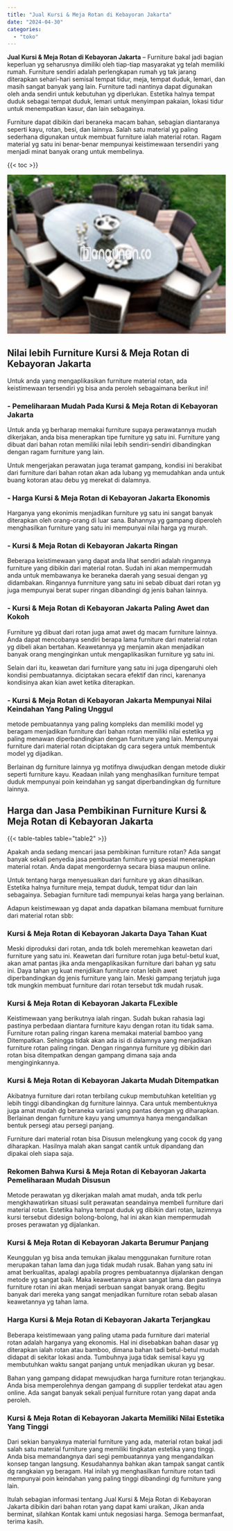 ```yaml
---
title: "Jual Kursi & Meja Rotan di Kebayoran Jakarta"
date: "2024-04-30"
categories: 
  - "toko"
---
```


**Jual Kursi & Meja Rotan di Kebayoran Jakarta** – Furniture bakal jadi bagian keperluan yg seharusnya dimiliki oleh tiap-tiap masyarakat yg telah memiliki rumah. Furniture sendiri adalah perlengkapan rumah yg tak jarang diterapkan sehari-hari semisal tempat tidur, meja, tempat duduk, lemari, dan masih sangat banyak yang lain. Furniture tadi nantinya dapat digunakan oleh anda sendiri untuk kebutuhan yg diperlukan. Estetika halnya tempat duduk sebagai tempat duduk, lemari untuk menyimpan pakaian, lokasi tidur untuk menempatkan kasur, dan lain sebagainya.

Furniture dapat dibikin dari beraneka macam bahan, sebagian diantaranya seperti kayu, rotan, besi, dan lainnya. Salah satu material yg paling sederhana digunakan untuk membuat furniture ialah material rotan. Ragam material yg satu ini benar-benar mempunyai keistimewaan tersendiri yang menjadi minat banyak orang untuk membelinya.

{{< toc >}}

![Jual Kursi & Meja Rotan di Kebayoran Jakarta](/images/kursi-meja-rotan-murah10.png)

## Nilai lebih Furniture Kursi & Meja Rotan di Kebayoran Jakarta

Untuk anda yang mengaplikasikan furniture material rotan, ada keistimewaan tersendiri yg bisa anda peroleh sebagaimana berikut ini!

### \- Pemeliharaan Mudah Pada Kursi & Meja Rotan di Kebayoran Jakarta

Untuk anda yg berharap memakai furniture supaya perawatannya mudah dikerjakan, anda bisa menerapkan tipe furniture yg satu ini. Furniture yang dibuat dari bahan rotan memiliki nilai lebih sendiri-sendiri dibandingkan dengan ragam furniture yang lain.

Untuk mengerjakan perawatan juga teramat gampang, kondisi ini berakibat dari furniture dari bahan rotan akan ada lubang yg memudahkan anda untuk buang kotoran atau debu yg merekat di dalamnya.

### \- Harga Kursi & Meja Rotan di Kebayoran Jakarta Ekonomis

Harganya yang ekonimis menjadikan furniture yg satu ini sangat banyak diterapkan oleh orang-orang di luar sana. Bahannya yg gampang diperoleh menghasilkan furniture yang satu ini mempunyai nilai harga yg murah.

### \- Kursi & Meja Rotan di Kebayoran Jakarta Ringan

Beberapa keistimewaan yang dapat anda lihat sendiri adalah ringannya furniture yang dibikin dari material rotan. Sudah ini akan mempermudah anda untuk membawanya ke beraneka daerah yang sesuai dengan yg didambakan. Ringannya funrniture yang satu ini sebab dibuat dari rotan yg juga mempunyai berat super ringan dibandingi dg jenis bahan lainnya.

### \- Kursi & Meja Rotan di Kebayoran Jakarta Paling Awet dan Kokoh

Furniture yg dibuat dari rotan juga amat awet dg macam furniture lainnya. Anda dapat mencobanya sendiri berapa lama furniture dari material rotan yg dibeli akan bertahan. Keawetannya yg menjamin akan menjadikan banyak orang menginginkan untuk mengaplikasikan furniture yg satu ini.

Selain dari itu, keawetan dari furniture yang satu ini juga dipengaruhi oleh kondisi pembuatannya. diciptakan secara efektif dan rinci, karenanya kondisinya akan kian awet ketika diterapkan.

### \- Kursi & Meja Rotan di Kebayoran Jakarta Mempunyai Nilai Keindahan Yang Paling Unggul

metode pembuatannya yang paling kompleks dan memiliki model yg beragam menjadikan furniture dari bahan rotan memiliki nilai estetika yg paling menawan diperbandingkan dengan furniture yang lain. Mempunyai furniture dari material rotan diciptakan dg cara segera untuk membentuk model yg dijadikan.

Berlainan dg furniture lainnya yg motifnya diwujudkan dengan metode diukir seperti furniture kayu. Keadaan inilah yang menghasilkan furniture tempat duduk mempunyai poin keindahan yg sangat diperbandingkan dg furniture lainnya.

## Harga dan Jasa Pembikinan Furniture Kursi & Meja Rotan di Kebayoran Jakarta

{{< table-tables table="table2" >}}

Apakah anda sedang mencari jasa pembikinan furniture rotan? Ada sangat banyak sekali penyedia jasa pembuatan furniture yg spesial menerapkan material rotan. Anda dapat mengordernya secara biasa maupun online.

Untuk tentang harga menyesuaikan dari furniture yg akan dihasilkan. Estetika halnya furniture meja, tempat duduk, tempat tidur dan lain sebagainya. Sebagian furniture tadi mempunyai kelas harga yang berlainan.

Adapun keistimewaan yg dapat anda dapatkan bilamana membuat furniture dari material rotan sbb:

### Kursi & Meja Rotan di Kebayoran Jakarta Daya Tahan Kuat

Meski diproduksi dari rotan, anda tdk boleh meremehkan keawetan dari furniture yang satu ini. Keawetan dari furniture rotan juga betul-betul kuat, akan amat pantas jika anda mengaplikasikan furniture dari bahan yg satu ini. Daya tahan yg kuat menjdikan furniture rotan lebih awet diperbandingkan dg jenis furniture yang lain. Meski gampang terjatuh juga tdk mungkin membuat furniture dari rotan tersebut tdk mudah rusak.

### Kursi & Meja Rotan di Kebayoran Jakarta FLexible

Keistimewaan yang berikutnya ialah ringan. Sudah bukan rahasia lagi pastinya perbedaan diantara furniture kayu dengan rotan itu tidak sama. Furniture rotan paling ringan karena memakai material bamboo yang Ditempatkan. Sehingga tidak akan ada isi di dalamnya yang menjadikan furniture rotan paling ringan. Dengan ringannya furniture yg dibikin dari rotan bisa ditempatkan dengan gampang dimana saja anda menginginkannya.

### Kursi & Meja Rotan di Kebayoran Jakarta Mudah Ditempatkan

Akibatnya furniture dari rotan terbilang cukup membutuhkan ketelitian yg lebih tinggi dibandingkan dg furniture lainnya. Cara untuk membentuknya juga amat mudah dg beraneka variasi yang pantas dengan yg diharapkan. Berlainan dengan furniture kayu yang umumnya hanya mengandalkan bentuk persegi atau persegi panjang.

Furniture dari material rotan bisa Disusun melengkung yang cocok dg yang diharapkan. Hasilnya malah akan sangat cantik untuk dipandang dan dipakai oleh siapa saja.

### Rekomen Bahwa Kursi & Meja Rotan di Kebayoran Jakarta Pemeliharaan Mudah Disusun

Metode perawatan yg dikerjakan malah amat mudah, anda tdk perlu mengkhawatirkan situasi sulit perawatan seandainya membeli furniture dari material rotan. Estetika halnya tempat duduk yg dibikin dari rotan, lazimnya kursi tersebut didesign bolong-bolong, hal ini akan kian mempermudah proses perawatan yg dijalankan.

### Kursi & Meja Rotan di Kebayoran Jakarta Berumur Panjang

Keunggulan yg bisa anda temukan jikalau menggunakan furniture rotan merupakan tahan lama dan juga tidak mudah rusak. Bahan yang satu ini amat berkualitas, apalagi apabila progres pembuatannya dijalankan dengan metode yg sangat baik. Maka keawetannya akan sangat lama dan pastinya furniture rotan ini akan menjadi serbuan sangat banyak orang. Begitu banyak dari mereka yang sangat menjadikan furniture rotan sebab alasan keawetannya yg tahan lama.

### Harga Kursi & Meja Rotan di Kebayoran Jakarta Terjangkau

Beberapa keistimewaan yang paling utama pada furniture dari material rotan adalah harganya yang ekonomis. Hal ini disebabkan bahan dasar yg diterapkan ialah rotan atau bamboo, dimana bahan tadi betul-betul mudah didapat di sekitar lokasi anda. Tumbuhnya juga tidak semisal kayu yg membutuhkan waktu sangat panjang untuk menjadikan ukuran yg besar.

Bahan yang gampang didapat mewujudkan harga furniture rotan terjangkau. Anda bisa memperolehnya dengan gampang di supplier terdekat atau agen online. Ada sangat banyak sekali penjual furniture rotan yang dapat anda peroleh.

### Kursi & Meja Rotan di Kebayoran Jakarta Memiliki Nilai Estetika Yang Tinggi

Dari sekian banyaknya material furniture yang ada, material rotan bakal jadi salah satu material furniture yang memiliki tingkatan estetika yang tinggi. Anda bisa memandangnya dari segi pembuatannya yang mengandalkan konsep tangan langsung. Kesudahannya bahkan akan tampak sangat cantik dg rangkaian yg beragam. Hal inilah yg menghasilkan furniture rotan tadi mempunyai poin keindahan yang paling tinggi dibandingi dg furniture yang lain.

Itulah sebagian informasi tentang Jual Kursi & Meja Rotan di Kebayoran Jakarta dibikin dari bahan rotan yang dapat kami uraikan, Jikan anda berminat, silahkan Kontak kami untuk negosiasi harga. Semoga bermanfaat, terima kasih.
